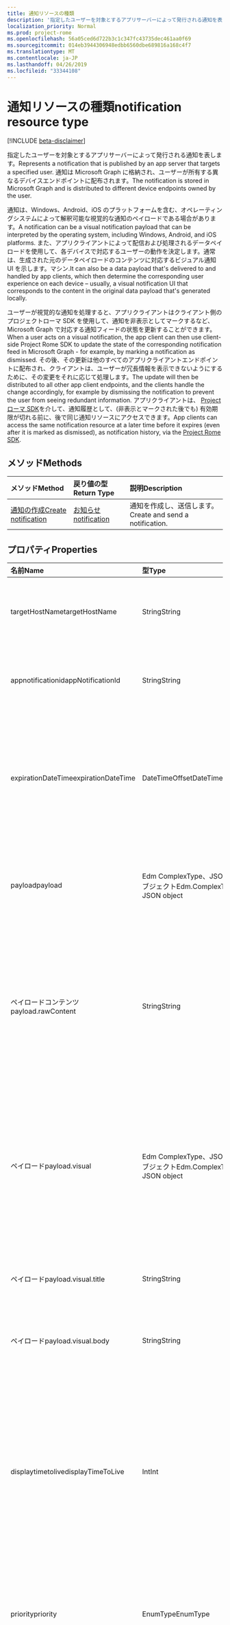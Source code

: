 ```yaml
---
title: 通知リソースの種類
description: '指定したユーザーを対象とするアプリサーバーによって発行される通知を表します。 通知は Microsoft Graph に格納され、ユーザーが所有する異なるデバイスエンドポイントに配布されます。 '
localization_priority: Normal
ms.prod: project-rome
ms.openlocfilehash: 56a05ced6d722b3c1c347fc43735dec461aa0f69
ms.sourcegitcommit: 014eb3944306948edbb6560dbe689816a168c4f7
ms.translationtype: MT
ms.contentlocale: ja-JP
ms.lasthandoff: 04/26/2019
ms.locfileid: "33344108"
---
```

# <a name="notification-resource-type"></a><span data-ttu-id="68e4f-104">通知リソースの種類</span><span class="sxs-lookup"><span data-stu-id="68e4f-104">notification resource type</span></span>
[!INCLUDE [beta-disclaimer](../../includes/beta-disclaimer.md)]

<span data-ttu-id="68e4f-105">指定したユーザーを対象とするアプリサーバーによって発行される通知を表します。</span><span class="sxs-lookup"><span data-stu-id="68e4f-105">Represents a notification that is published by an app server that targets a specified user.</span></span> <span data-ttu-id="68e4f-106">通知は Microsoft Graph に格納され、ユーザーが所有する異なるデバイスエンドポイントに配布されます。</span><span class="sxs-lookup"><span data-stu-id="68e4f-106">The notification is stored in Microsoft Graph and is distributed to different device endpoints owned by the user.</span></span> 

<span data-ttu-id="68e4f-107">通知は、Windows、Android、iOS のプラットフォームを含む、オペレーティングシステムによって解釈可能な視覚的な通知のペイロードである場合があります。</span><span class="sxs-lookup"><span data-stu-id="68e4f-107">A notification can be a visual notification payload that can be interpreted by the operating system, including Windows, Android, and iOS platforms.</span></span> <span data-ttu-id="68e4f-108">また、アプリクライアントによって配信および処理されるデータペイロードを使用して、各デバイスで対応するユーザーの動作を決定します。通常は、生成された元のデータペイロードのコンテンツに対応するビジュアル通知 UI を示します。マシン.</span><span class="sxs-lookup"><span data-stu-id="68e4f-108">It can also be a data payload that's delivered to and handled by app clients, which then determine the corresponding user experience on each device – usually, a visual notification UI that corresponds to the content in the original data payload that's generated locally.</span></span> 

<span data-ttu-id="68e4f-109">ユーザーが視覚的な通知を処理すると、アプリクライアントはクライアント側のプロジェクトローマ SDK を使用して、通知を非表示としてマークするなど、Microsoft Graph で対応する通知フィードの状態を更新することができます。</span><span class="sxs-lookup"><span data-stu-id="68e4f-109">When a user acts on a visual notification, the app client can then use client-side Project Rome SDK to update the state of the corresponding notification feed in Microsoft Graph - for example, by marking a notification as dismissed.</span></span> <span data-ttu-id="68e4f-110">その後、その更新は他のすべてのアプリクライアントエンドポイントに配布され、クライアントは、ユーザーが冗長情報を表示できないようにするために、その変更をそれに応じて処理します。</span><span class="sxs-lookup"><span data-stu-id="68e4f-110">The update will then be distributed to all other app client endpoints, and the clients handle the change accordingly, for example by dismissing the notification to prevent the user from seeing redundant information.</span></span> <span data-ttu-id="68e4f-111">アプリクライアントは、 [Project ローマ SDK](https://github.com/Microsoft/project-rome)を介して、通知履歴として、(非表示とマークされた後でも) 有効期限が切れる前に、後で同じ通知リソースにアクセスできます。</span><span class="sxs-lookup"><span data-stu-id="68e4f-111">App clients can access the same notification resource at a later time before it expires (even after it is marked as dismissed), as notification history, via the [Project Rome SDK](https://github.com/Microsoft/project-rome).</span></span> 

## <a name="methods"></a><span data-ttu-id="68e4f-112">メソッド</span><span class="sxs-lookup"><span data-stu-id="68e4f-112">Methods</span></span>
|<span data-ttu-id="68e4f-113">メソッド</span><span class="sxs-lookup"><span data-stu-id="68e4f-113">Method</span></span> | <span data-ttu-id="68e4f-114">戻り値の型</span><span class="sxs-lookup"><span data-stu-id="68e4f-114">Return Type</span></span> | <span data-ttu-id="68e4f-115">説明</span><span class="sxs-lookup"><span data-stu-id="68e4f-115">Description</span></span>|
|:------|:------------|:-----------|
|[<span data-ttu-id="68e4f-116">通知の作成</span><span class="sxs-lookup"><span data-stu-id="68e4f-116">Create notification</span></span>](../api/projectrome-notification-post.md) | [<span data-ttu-id="68e4f-117">お知らせ</span><span class="sxs-lookup"><span data-stu-id="68e4f-117">notification</span></span>](projectrome-notification.md) |<span data-ttu-id="68e4f-118">通知を作成し、送信します。</span><span class="sxs-lookup"><span data-stu-id="68e4f-118">Create and send a notification.</span></span> |

## <a name="properties"></a><span data-ttu-id="68e4f-119">プロパティ</span><span class="sxs-lookup"><span data-stu-id="68e4f-119">Properties</span></span>
|<span data-ttu-id="68e4f-120">名前</span><span class="sxs-lookup"><span data-stu-id="68e4f-120">Name</span></span> | <span data-ttu-id="68e4f-121">型</span><span class="sxs-lookup"><span data-stu-id="68e4f-121">Type</span></span> | <span data-ttu-id="68e4f-122">説明</span><span class="sxs-lookup"><span data-stu-id="68e4f-122">Description</span></span>|
|:----|:-----|:-----------|
| <span data-ttu-id="68e4f-123">targetHostName</span><span class="sxs-lookup"><span data-stu-id="68e4f-123">targetHostName</span></span> | <span data-ttu-id="68e4f-124">String</span><span class="sxs-lookup"><span data-stu-id="68e4f-124">String</span></span> | <span data-ttu-id="68e4f-125">指定されたユーザーについて、呼び出し元サービスが通知を投稿するアプリケーションのホスト名を表します。</span><span class="sxs-lookup"><span data-stu-id="68e4f-125">Represents the host name of the app to which the calling service wants to post the notification, for the given user.</span></span> |
| <span data-ttu-id="68e4f-126">appnotificationid</span><span class="sxs-lookup"><span data-stu-id="68e4f-126">appNotificationId</span></span> | <span data-ttu-id="68e4f-127">String</span><span class="sxs-lookup"><span data-stu-id="68e4f-127">String</span></span> | <span data-ttu-id="68e4f-128">通知のアプリサーバーによって設定された一意の id。個別の通知を識別して対象にします。</span><span class="sxs-lookup"><span data-stu-id="68e4f-128">The unique id set by the app server of a notification that is used to identify and target an individual notification.</span></span> |
| <span data-ttu-id="68e4f-129">expirationDateTime</span><span class="sxs-lookup"><span data-stu-id="68e4f-129">expirationDateTime</span></span> | <span data-ttu-id="68e4f-130">DateTimeOffset</span><span class="sxs-lookup"><span data-stu-id="68e4f-130">DateTimeOffset</span></span> | <span data-ttu-id="68e4f-131">ユーザー通知の UTC 有効期限を設定します。時間が経過すると、通知は Microsoft Graph 通知フィードストアから完全に削除され、通知履歴の一部ではなくなります。</span><span class="sxs-lookup"><span data-stu-id="68e4f-131">Sets a UTC expiration time on a user notification - when time is up, the notification is removed from the Microsoft Graph notification feed store completely and is no longer part of notification history.</span></span> <span data-ttu-id="68e4f-132">最大値は30日です。</span><span class="sxs-lookup"><span data-stu-id="68e4f-132">Max value is 30 days.</span></span> |
| <span data-ttu-id="68e4f-133">payload</span><span class="sxs-lookup"><span data-stu-id="68e4f-133">payload</span></span> | <span data-ttu-id="68e4f-134">Edm ComplexType、JSON オブジェクト</span><span class="sxs-lookup"><span data-stu-id="68e4f-134">Edm.ComplexType, JSON object</span></span> | <span data-ttu-id="68e4f-135">これは、この通知を受信するアプリクライアントによって配信および消費される生または視覚的なユーザー通知のデータの内容です。</span><span class="sxs-lookup"><span data-stu-id="68e4f-135">This is the data content of a raw or visual user notification that will be delivered to and consumed by the app client receiving this notification.</span></span> |
| <span data-ttu-id="68e4f-136">ペイロードコンテンツ</span><span class="sxs-lookup"><span data-stu-id="68e4f-136">payload.rawContent</span></span> | <span data-ttu-id="68e4f-137">String</span><span class="sxs-lookup"><span data-stu-id="68e4f-137">String</span></span> | <span data-ttu-id="68e4f-138">この通知を受信するアプリクライアントによって配信および消費される生のユーザー通知の通知の内容。</span><span class="sxs-lookup"><span data-stu-id="68e4f-138">The notification content of a raw user notification that will be delivered to and consumed by the app client receiving this notification.</span></span> <span data-ttu-id="68e4f-139">POST 通知要求に対しては、少なくとも1つの content-type コンテンツとペイロードコンテンツが有効である必要があります。</span><span class="sxs-lookup"><span data-stu-id="68e4f-139">At least one of Payload.RawContent and Payload.VisualContent needs to be valid for a POST Notification request.</span></span> |
| <span data-ttu-id="68e4f-140">ペイロード</span><span class="sxs-lookup"><span data-stu-id="68e4f-140">payload.visual</span></span> | <span data-ttu-id="68e4f-141">Edm ComplexType、JSON オブジェクト</span><span class="sxs-lookup"><span data-stu-id="68e4f-141">Edm.ComplexType, JSON object</span></span> | <span data-ttu-id="68e4f-142">各モバイルプラットフォームの通知プラットフォームによって使用され、ユーザーに対してレンダリングされる、ビジュアルユーザー通知のビジュアルコンテンツ。</span><span class="sxs-lookup"><span data-stu-id="68e4f-142">The visual content of a visual user notification, which will be consumed by the notification platform on each mobile platform and rendered for the users.</span></span> <span data-ttu-id="68e4f-143">POST 通知要求に対して、少なくとも1つのコンテンツおよび visualcontent が有効である必要があります。</span><span class="sxs-lookup"><span data-stu-id="68e4f-143">At least one of Content and VisualContent needs to be valid for a POST Notification request.</span></span> |
| <span data-ttu-id="68e4f-144">ペイロード</span><span class="sxs-lookup"><span data-stu-id="68e4f-144">payload.visual.title</span></span> | <span data-ttu-id="68e4f-145">String</span><span class="sxs-lookup"><span data-stu-id="68e4f-145">String</span></span> | <span data-ttu-id="68e4f-146">ビジュアルユーザー通知のタイトル。</span><span class="sxs-lookup"><span data-stu-id="68e4f-146">The title of a visual user notification.</span></span> <span data-ttu-id="68e4f-147">title または body のいずれかを指定する必要があります。</span><span class="sxs-lookup"><span data-stu-id="68e4f-147">Must have either title or body.</span></span> |
| <span data-ttu-id="68e4f-148">ペイロード</span><span class="sxs-lookup"><span data-stu-id="68e4f-148">payload.visual.body</span></span> | <span data-ttu-id="68e4f-149">String</span><span class="sxs-lookup"><span data-stu-id="68e4f-149">String</span></span> | <span data-ttu-id="68e4f-150">ビジュアルユーザー通知の本文。</span><span class="sxs-lookup"><span data-stu-id="68e4f-150">The body of a visual user notification.</span></span> <span data-ttu-id="68e4f-151">title または body のいずれかを指定する必要があります。</span><span class="sxs-lookup"><span data-stu-id="68e4f-151">Must have either title or body.</span></span> |
| <span data-ttu-id="68e4f-152">displaytimetolive</span><span class="sxs-lookup"><span data-stu-id="68e4f-152">displayTimeToLive</span></span> | <span data-ttu-id="68e4f-153">Int</span><span class="sxs-lookup"><span data-stu-id="68e4f-153">Int</span></span> | <span data-ttu-id="68e4f-154">この通知コンテンツを各プラットフォームの通知ビューアーに保持する時間 (秒単位) を設定します。</span><span class="sxs-lookup"><span data-stu-id="68e4f-154">Sets how long (in seconds) this notification content will stay in each platform’s notification viewer.</span></span> <span data-ttu-id="68e4f-155">たとえば、windows デバイスに通知が配信されると、このプロパティの値が toastnotification に渡されます。この値によって、トースト通知がユーザーの Windows アクションセンターに保持される期間が決まります。</span><span class="sxs-lookup"><span data-stu-id="68e4f-155">For example, when the notification is delivered to a Windows device, the value of this property is passed on to ToastNotification.ExpirationTime, which determines how long the toast notification will stay in the user’s Windows Action Center.</span></span> |
| <span data-ttu-id="68e4f-156">priority</span><span class="sxs-lookup"><span data-stu-id="68e4f-156">priority</span></span> | <span data-ttu-id="68e4f-157">EnumType</span><span class="sxs-lookup"><span data-stu-id="68e4f-157">EnumType</span></span> | <span data-ttu-id="68e4f-158">生のユーザー通知の優先度を示します。</span><span class="sxs-lookup"><span data-stu-id="68e4f-158">Indicates the priority of a raw user notification.</span></span> <span data-ttu-id="68e4f-159">既定では、視覚通知は高優先度で送信されます。</span><span class="sxs-lookup"><span data-stu-id="68e4f-159">Visual notifications are sent with high priority by default.</span></span> <span data-ttu-id="68e4f-160">有効な値は High と Low です。</span><span class="sxs-lookup"><span data-stu-id="68e4f-160">Valid values are High and Low.</span></span> |
| <span data-ttu-id="68e4f-161">groupName</span><span class="sxs-lookup"><span data-stu-id="68e4f-161">groupName</span></span> | <span data-ttu-id="68e4f-162">String</span><span class="sxs-lookup"><span data-stu-id="68e4f-162">String</span></span> | <span data-ttu-id="68e4f-163">この通知が属するグループの名前。</span><span class="sxs-lookup"><span data-stu-id="68e4f-163">The name of the group that this notification belongs to.</span></span> <span data-ttu-id="68e4f-164">これは、通知をグループ化するための開発者によって設定されます。</span><span class="sxs-lookup"><span data-stu-id="68e4f-164">It is set by the developer for the purpose of grouping notifications together.</span></span> |
| <span data-ttu-id="68e4f-165">targetpolicy</span><span class="sxs-lookup"><span data-stu-id="68e4f-165">targetPolicy</span></span> | <span data-ttu-id="68e4f-166">Edm ComplexType、JSON オブジェクト</span><span class="sxs-lookup"><span data-stu-id="68e4f-166">Edm.ComplexType, JSON object</span></span> | <span data-ttu-id="68e4f-167">ターゲットポリシーオブジェクトは、対象とする必要があるエンドポイントの種類 (Windows、iOS、および Android) と、対象とする必要がある特定のエンドポイント (サブスクリプション id で識別される) の2つの異なるレベルで通知配信ポリシーを処理します。</span><span class="sxs-lookup"><span data-stu-id="68e4f-167">Target policy object handles notification delivery policy at two different levels - endpoint types (Windows, iOS and Android) that should be targeted, and specific endpoints (identified by subscription ids) that should be targeted.</span></span> |
| <span data-ttu-id="68e4f-168">targetpolicy の種類</span><span class="sxs-lookup"><span data-stu-id="68e4f-168">targetPolicy.platformTypes</span></span> | <span data-ttu-id="68e4f-169">Edm ComplexType、コレクション (EnumType)</span><span class="sxs-lookup"><span data-stu-id="68e4f-169">Edm.ComplexType, Collection (EnumType)</span></span> | <span data-ttu-id="68e4f-170">特定のプラットフォームまたはプラットフォームに対して通知配布をフィルター処理するために使用します。</span><span class="sxs-lookup"><span data-stu-id="68e4f-170">Use to filter the notification distribution to a specific platform or platforms.</span></span> <span data-ttu-id="68e4f-171">既定では、すべてのプッシュエンドポイントの種類 (iOS、Windows、および Android) が有効になっています。</span><span class="sxs-lookup"><span data-stu-id="68e4f-171">By default, all push endpoint types (iOS, Windows, and Android) are enabled.</span></span> |

## <a name="relationships"></a><span data-ttu-id="68e4f-172">リレーションシップ</span><span class="sxs-lookup"><span data-stu-id="68e4f-172">Relationships</span></span>
<span data-ttu-id="68e4f-173">なし。</span><span class="sxs-lookup"><span data-stu-id="68e4f-173">None.</span></span>

## <a name="json-representation"></a><span data-ttu-id="68e4f-174">JSON 表記</span><span class="sxs-lookup"><span data-stu-id="68e4f-174">JSON representation</span></span>
<span data-ttu-id="68e4f-175">次に示すのは、移行先のオペレーティングシステムに配信される直接の視覚的な通知を発行するときのリソースの JSON 表記です。</span><span class="sxs-lookup"><span data-stu-id="68e4f-175">The following is a JSON representation of the resource when you publish a direct visual notification that is delivered to the destination operating system.</span></span>

```json
{   
  "targetHostName": "String",
  "appNotificationId": "String",
  "expirationDateTime": "DateTimeOffset",
  "payload":  
  {
    "visualContent": 
    {
      "title": "String",
      "body": "String"
    },
  },
  "displayTimeToLive": "Int",
  "priority": "Enum",
  "groupName": "String",
  "targetPolicy":
  {
    "platformTypes": [ 
      "Enum"
    ]
  }
}
```

<span data-ttu-id="68e4f-176">アプリクライアントに配信される生データ通知を発行するときの、リソースの JSON 表記を次に示します。</span><span class="sxs-lookup"><span data-stu-id="68e4f-176">The following is a JSON representation of the resource when you publish a raw data notification that is delivered to app clients.</span></span>
```json
{   
  "targetHostName": "String",
  "appNotificationId": "String",
  "expirationDateTime": "DateTimeOffset",
  "payload":  
  {
    "rawContent": "String"
  },
  "displayTimeToLive": "Int",
  "priority": "Enum",
  "groupName": "String",
  "targetPolicy":
  {
    "platformTypes": [ 
      "Enum"
    ]
  }
}
```
